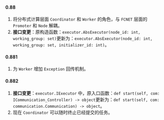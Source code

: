 #### 0.88

1. 将分布式计算层面 `Coordinator` 和 `Worker` 的角色，与 `FCNET` 层面的 `Promoter` 和 `Node` 解耦。
2. **接口变更**：原构造函数：`executor.AbsExecutor(node_id: int, working_group: set)`更新为：`executor.AbsExecutor(node_id: int, working_group: set, initializer_id: int)`。

#### 0.881

1. 为 `Worker` 增加 `Exception` 回传机制。

#### 0.882

1. **接口变更**：`executor.IExecutor` 中，原入口函数：`def start(self, com: ICommunication_Controller) -> object`更新为：`def start(self, com: communication.Communication) -> object`。
2. 现在 `Coordinator` 可以随时终止已经提交的任务。
